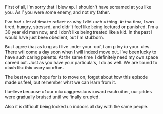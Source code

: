 First of all, I'm sorry that I blew up.
I shouldn't have screamed at you like you.
As if you were some enemy, and not my father.

I've had a lot of time to reflect on why I did such a thing.
At the time, I was tired, hungry, stressed, and didn't feel like being lectured or punished.
I'm a 30 year old man now, and I don't like being treated like a kid.
In the past I would have just been obedient, but I'm stubborn.

But I agree that as long as I live under your roof, I am privy to your rules.
There will come a day soon when I will indeed move out.
I've been lucky to have such caring parents.
At the same time, I definitely need my own space carved out.
Just as you have your particulars, I do as well.
We are bound to clash like this every so often.

The best we can hope for is to move on, forget about how this episode made us feel,
but remember what we can learn from it.

I believe because of our microaggressions toward each other, our prides were gradually bruised until we finally erupted.

Also it is difficult being locked up indoors all day with the same people.
